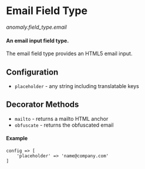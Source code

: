 # Email Field Type

*anomaly.field_type.email*

#### An email input field type.

The email field type provides an HTML5 email input.

## Configuration

- `placeholder` - any string including translatable keys

## Decorator Methods

- `mailto` - returns a mailto HTML anchor
- `obfuscate` - returns the obfuscated email 

#### Example

	config => [
	    'placeholder' => 'name@company.com'
	]
